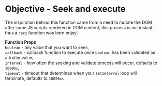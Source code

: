 # Objective - Seek and execute

The inspiration behind this function came from a need to mutate the DOM after some JS scripts rendered in DOM content, this process is not instant, thus a `racy` function was born enjoy! 

**Function Props**  
`boolean` - any value that you want to seek, 
<br/>
`callback` - callback function to execute once `boolean` has been validated as a truthy value, 
<br/>
`interval` - how often the seeking and validate process will occur, defaults to `1000ms`, 
<br/>
`timeout` - timeout that determines when your `setInterval` loop will terminate, defaults to `10000ms`